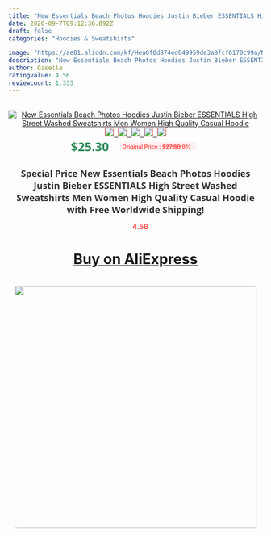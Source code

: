```yaml
---
title: "New Essentials Beach Photos Hoodies Justin Bieber ESSENTIALS High Street Washed Sweatshirts Men Women High Quality Casual Hoodie"
date: 2020-09-7T09:12:36.892Z
draft: false
categories: "Hoodies & Sweatshirts"

image: "https://ae01.alicdn.com/kf/Hea0f0d874ed649959de3a8fcf6170c99a/New-Essentials-Beach-Photos-Hoodies-Justin-Bieber-ESSENTIALS-High-Street-Washed-Sweatshirts-Men-Women-High-Quality.jpg"
description: "New Essentials Beach Photos Hoodies Justin Bieber ESSENTIALS High Street Washed Sweatshirts Men Women High Quality Casual Hoodie"
author: Giselle
ratingvalue: 4.56
reviewcount: 1.333
---
```

<br>
<div style="text-align: center;">
<a href="https://s.click.aliexpress.com/e/_AUeLcp" target="_blank" rel="nofollow noopener noreferrer"><img alt="New Essentials Beach Photos Hoodies Justin Bieber ESSENTIALS High Street Washed Sweatshirts Men Women High Quality Casual Hoodie" class="magnifier-image" src="https://ae01.alicdn.com/kf/Hea0f0d874ed649959de3a8fcf6170c99a/New-Essentials-Beach-Photos-Hoodies-Justin-Bieber-ESSENTIALS-High-Street-Washed-Sweatshirts-Men-Women-High-Quality.jpg_640x640.jpg">
<br>
<img style="border:1px solid salmon" src="https://ae01.alicdn.com/kf/Hea0f0d874ed649959de3a8fcf6170c99a/New-Essentials-Beach-Photos-Hoodies-Justin-Bieber-ESSENTIALS-High-Street-Washed-Sweatshirts-Men-Women-High-Quality.jpg_120x120.jpg">&nbsp;&nbsp;<img style="border:1px solid salmon" src="https://ae01.alicdn.com/kf/He5e6f145e6704432a50cdc51e26f7ad5G/New-Essentials-Beach-Photos-Hoodies-Justin-Bieber-ESSENTIALS-High-Street-Washed-Sweatshirts-Men-Women-High-Quality.jpg_120x120.jpg">&nbsp;&nbsp;<img style="border:1px solid salmon" src="https://ae01.alicdn.com/kf/H26d94d0f32b34d679768de3d06895757n/New-Essentials-Beach-Photos-Hoodies-Justin-Bieber-ESSENTIALS-High-Street-Washed-Sweatshirts-Men-Women-High-Quality.jpg_120x120.jpg">&nbsp;&nbsp;<img style="border:1px solid salmon" src="https://ae01.alicdn.com/kf/H2dfdcc51fa7d48a6a9440262d9683d37b/New-Essentials-Beach-Photos-Hoodies-Justin-Bieber-ESSENTIALS-High-Street-Washed-Sweatshirts-Men-Women-High-Quality.jpg_120x120.jpg">&nbsp;&nbsp;<img style="border:1px solid salmon" src="https://ae01.alicdn.com/kf/H5c90d1959d5a4e2bb4ae138e3050be6eZ/New-Essentials-Beach-Photos-Hoodies-Justin-Bieber-ESSENTIALS-High-Street-Washed-Sweatshirts-Men-Women-High-Quality.jpg_120x120.jpg"></a></div><br0>
<div style="text-align: center;"><span style="background-color: white; border: 0px; box-sizing: border-box; color: seagreen; display: inline-block; font-family: &quot;open sans&quot; , &quot;arial&quot; , &quot;helvetica&quot; , sans-serif , &quot;heiti&quot;; font-size: 24px; font-stretch: inherit; font-weight: 700; line-height: inherit; margin: 0px 10px 0px 0px; padding: 0px; vertical-align: middle;">$25.30 </span>
<span style="background: rgb(255 , 241 , 241); border-radius: 3px; border: 0px; box-sizing: border-box; color: #ff4747; display: inline-block; font-family: inherit; font-size: 12px; font-stretch: inherit; font-style: inherit; font-variant: inherit; font-weight: 600; line-height: inherit; margin: 0px; padding: 2px 5px; transform: scale(0.9); vertical-align: middle;">Original Price : <b style="text-decoration: line-through;">$27.80 </b> 9%&nbsp;&nbsp;</span></div>
<h1 style="color: #333333; display: inline-block; font-family: &quot;open sans&quot; , &quot;arial&quot; , &quot;helvetica&quot; , sans-serif , &quot;heiti&quot;; font-size: 18px; font-stretch: inherit; font-weight: 700; text-align: center;">Special Price New Essentials Beach Photos Hoodies Justin Bieber ESSENTIALS High Street Washed Sweatshirts Men Women High Quality Casual Hoodie with Free Worldwide Shipping!</h1>
<div style="color: #ff4747; text-align: center;">
<img src="https://4.bp.blogspot.com/-M0ZcTcb-5uY/XleCXlxnR4I/AAAAAAAAAEc/OrjgMkXV1oMQFaCRZj5HQwOCBcu3w1FegCPcBGAYYCw/s1600/star.png" style="height: 15px;">&nbsp;<b>4.56</b></div>
<div class="button_cont" align="center"><a class="buynow_a" href="https://s.click.aliexpress.com/e/_AUeLcp" target="_blank" rel="nofollow noopener noreferrer"><H1>Buy on AliExpress</H1></a></div><br>
<div class="separator" style="clear: both; text-align: center;">
<img src="https://lh3.googleusercontent.com/-pTy5HemUv9M/XlePHvY0dAI/AAAAAAAAAE4/0nX5iRUoIWY8eMW9Dpxeirr157OZliDIgCLcBGAsYHQ/s1600/badge.gif" width="480">
</div>
